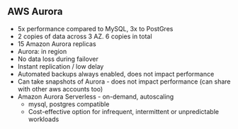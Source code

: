 ## AWS Aurora

- 5x performance compared to MySQL, 3x to PostGres
- 2 copies of data across 3 AZ. 6 copies in total
- 15 Amazon Aurora replicas
- Aurora: in region
- No data loss during failover
- Instant replication / low delay
- Automated backups always enabled, does not impact performance
- Can take snapshots of Aurora - does not impact performance (can share with other aws accounts too)
- Amazon Aurora Serverless - on-demand, autoscaling
    - mysql, postgres compatible
    - Cost-effective option for infrequent, intermittent or unpredictable workloads
